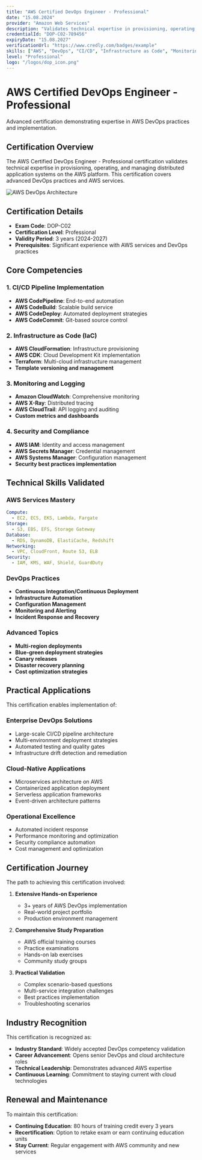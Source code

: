 ```yaml
---
title: "AWS Certified DevOps Engineer - Professional"
date: "15.08.2024"
provider: "Amazon Web Services"
description: "Validates technical expertise in provisioning, operating, and managing distributed application systems on the AWS platform (DOP-C02)"
credentialId: "DOP-C02-789456"
expiryDate: "15.08.2027"
verificationUrl: "https://www.credly.com/badges/example"
skills: ["AWS", "DevOps", "CI/CD", "Infrastructure as Code", "Monitoring", "Security"]
level: "Professional"
logo: "/logos/dop_icon.png"
---
```


# AWS Certified DevOps Engineer - Professional

Advanced certification demonstrating expertise in AWS DevOps practices and implementation.

## Certification Overview

The AWS Certified DevOps Engineer - Professional certification validates technical expertise in provisioning, operating, and managing distributed application systems on the AWS platform. This certification covers advanced DevOps practices and AWS services.

![AWS DevOps Architecture](/images/external_secret.jpg)

## Certification Details

- **Exam Code**: DOP-C02
- **Certification Level**: Professional
- **Validity Period**: 3 years (2024-2027)
- **Prerequisites**: Significant experience with AWS services and DevOps practices

## Core Competencies

### 1. CI/CD Pipeline Implementation
- **AWS CodePipeline**: End-to-end automation
- **AWS CodeBuild**: Scalable build service
- **AWS CodeDeploy**: Automated deployment strategies
- **AWS CodeCommit**: Git-based source control

### 2. Infrastructure as Code (IaC)
- **AWS CloudFormation**: Infrastructure provisioning
- **AWS CDK**: Cloud Development Kit implementation
- **Terraform**: Multi-cloud infrastructure management
- **Template versioning and management**

### 3. Monitoring and Logging
- **Amazon CloudWatch**: Comprehensive monitoring
- **AWS X-Ray**: Distributed tracing
- **AWS CloudTrail**: API logging and auditing
- **Custom metrics and dashboards**

### 4. Security and Compliance
- **AWS IAM**: Identity and access management
- **AWS Secrets Manager**: Credential management
- **AWS Systems Manager**: Configuration management
- **Security best practices implementation**

## Technical Skills Validated

### AWS Services Mastery
```yaml
Compute:
  - EC2, ECS, EKS, Lambda, Fargate
Storage:
  - S3, EBS, EFS, Storage Gateway
Database:
  - RDS, DynamoDB, ElastiCache, Redshift
Networking:
  - VPC, CloudFront, Route 53, ELB
Security:
  - IAM, KMS, WAF, Shield, GuardDuty
```

### DevOps Practices
- **Continuous Integration/Continuous Deployment**
- **Infrastructure Automation**
- **Configuration Management**
- **Monitoring and Alerting**
- **Incident Response and Recovery**

### Advanced Topics
- **Multi-region deployments**
- **Blue-green deployment strategies**
- **Canary releases**
- **Disaster recovery planning**
- **Cost optimization strategies**

## Practical Applications

This certification enables implementation of:

### Enterprise DevOps Solutions
- Large-scale CI/CD pipeline architecture
- Multi-environment deployment strategies
- Automated testing and quality gates
- Infrastructure drift detection and remediation

### Cloud-Native Applications
- Microservices architecture on AWS
- Containerized application deployment
- Serverless application frameworks
- Event-driven architecture patterns

### Operational Excellence
- Automated incident response
- Performance monitoring and optimization
- Security compliance automation
- Cost management and optimization

## Certification Journey

The path to achieving this certification involved:

1. **Extensive Hands-on Experience**
   - 3+ years of AWS DevOps implementation
   - Real-world project portfolio
   - Production environment management

2. **Comprehensive Study Preparation**
   - AWS official training courses
   - Practice examinations
   - Hands-on lab exercises
   - Community study groups

3. **Practical Validation**
   - Complex scenario-based questions
   - Multi-service integration challenges
   - Best practices implementation
   - Troubleshooting scenarios

## Industry Recognition

This certification is recognized as:
- **Industry Standard**: Widely accepted DevOps competency validation
- **Career Advancement**: Opens senior DevOps and cloud architecture roles
- **Technical Leadership**: Demonstrates advanced AWS expertise
- **Continuous Learning**: Commitment to staying current with cloud technologies

## Renewal and Maintenance

To maintain this certification:
- **Continuing Education**: 80 hours of training credit every 3 years
- **Recertification**: Option to retake exam or earn continuing education units
- **Stay Current**: Regular engagement with AWS community and new services
